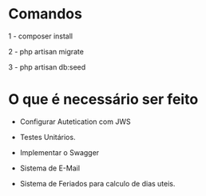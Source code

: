 <h1>Comandos</h1>

1 - composer install

2 - php artisan migrate

3 - php artisan db:seed


<h1>O que é necessário ser feito</h1>

* Configurar Autetication com JWS

* Testes Unitários.

* Implementar o Swagger

* Sistema de E-Mail

* Sistema de Feriados para calculo de dias uteis.
